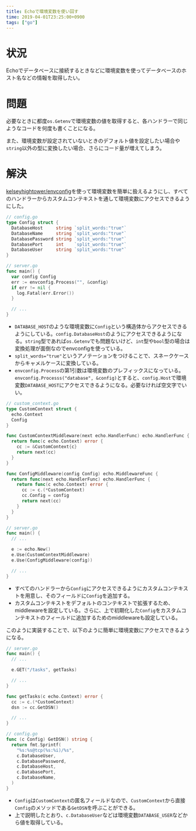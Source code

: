 ```yaml
---
title: Echoで環境変数を使い回す
time: 2019-04-01T23:25:00+0900
tags: ["go"]
---
```


# 状況
Echoでデータベースに接続するときなどに環境変数を使ってデータベースのホスト名などの情報を取得したい。

# 問題
必要なときに都度`os.Getenv`で環境変数の値を取得すると、各ハンドラーで同じようなコードを何度も書くことになる。

また、環境変数が設定されていないときのデフォルト値を設定したい場合や`string`以外の型に変換したい場合、さらにコード量が増えてしまう。

# 解決
[kelseyhightower/envconfig](https://github.com/kelseyhightower/envconfig)を使って環境変数を簡単に扱えるようにし、すべてのハンドラーからカスタムコンテキストを通して環境変数にアクセスできるようにした。

```go
// config.go
type Config struct {
  DatabaseHost     string `split_words:"true"`
  DatabaseName     string `split_words:"true"`
  DatabasePassword string `split_words:"true"`
  DatabasePort     int    `split_words:"true"`
  DatabaseUser     string `split_words:"true"`
}
```

```go
// server.go
func main() {
  var config Config
  err := envconfig.Process("", &config)
  if err != nil {
    log.Fatal(err.Error())
  }

  // ...
}
```

* `DATABASE_HOST`のような環境変数に`Config`という構造体からアクセスできるようにしている。`config.DatabaseHost`のようにアクセスできるようになる。`string`型であれば`os.Getenv`でも問題ないけど、`int`型や`bool`型の場合は変換処理が面倒なのでenvconfigを使っている。
* `split_words="true"`というアノテーションをつけることで、スネークケースからキャメルケースに変換している。
* `envconfig.Process`の第1引数は環境変数のプレフィックスになっている。`envconfig.Processs("database", &config)`とすると、`config.Host`で環境変数`DATABASE_HOST`にアクセスできるようになる。必要なければ空文字でいい。

```go
// custom_context.go
type CustomContext struct {
  echo.Context
  Config
}

func CustomContextMiddleware(next echo.HandlerFunc) echo.HandlerFunc {
  return func(c echo.Context) error {
    cc := &CustomContext{c}
    return next(cc)
  }
}

func ConfigMiddleware(config Config) echo.MiddlewareFunc {
  return func(next echo.HandlerFunc) echo.HandlerFunc {
    return func(c echo.Context) error {
      cc := c.(*CustomContext)
      cc.Config = config
      return next(cc)
    }
  }
}
```

```go
// server.go
func main() {
  // ...

  e := echo.New()
  e.Use(CustomContextMiddleware)
  e.Use(ConfigMiddleware(config))

  // ...
}
```

* すべてのハンドラーから`Config`にアクセスできるようにカスタムコンテキストを用意し、そのフィールドに`Config`を追加する。
* カスタムコンテキストをデフォルトのコンテキストで拡張するため、middlewareを設定している。さらに、上で初期化した`Config`をカスタムコンテキストのフィールドに追加するためのmiddlewareも設定している。

このように実装することで、以下のように簡単に環境変数にアクセスできるようになる。

```go
// server.go
func main() {
  // ...

  e.GET("/tasks", getTasks)

  // ...
}

func getTasks(c echo.Context) error {
  cc := c.(*CustomContext)
  dsn := cc.GetDSN()

  // ...
}
```

```go
// config.go
func (c Config) GetDSN() string {
  return fmt.Sprintf(
    "%s:%s@tcp(%s:%i)/%s",
    c.DatabaseUser,
    c.DatabasePassword,
    c.DatabaseHost,
    c.DatabasePort,
    c.DatabaseName,
  )
}
```

* `Config`は`CustomContext`の匿名フィールドなので、`CustomContext`から直接`Config`のメソッドである`GetDSN`を呼ぶことができる。
* 上で説明したとおり、`c.DatabaseUser`などは環境変数`DATABASE_USER`などから値を取得している。
